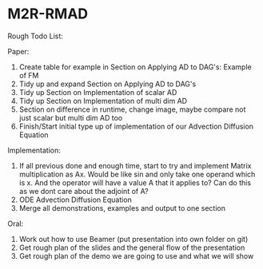 # M2R-RMAD

Rough Todo List:

Paper:
1. Create table for example in Section on Applying AD to DAG's: Example of FM
2. Tidy up and expand Section on Applying AD to DAG's
3. Tidy up Section on Implementation of scalar AD
4. Tidy up Section on Implementation of multi dim AD
5. Section on difference in runtime, change image, maybe compare not just scalar but multi dim AD too
6. Finish/Start initial type up of implementation of our Advection Diffusion Equation

Implementation:
1. If all previous done and enough time, start to try and implement Matrix multiplication as Ax. Would be like sin and only take one operand which is x. And the operator will have a value A that it applies to? Can do this as we dont care about the adjoint of A?
2. ODE Advection Diffusion Equation
3. Merge all demonstrations, examples and output to one section

Oral:
1. Work out how to use Beamer (put presentation into own folder on git)
2. Get rough plan of the slides and the general flow of the presentation
3. Get rough plan of the demo we are going to use and what we will show
